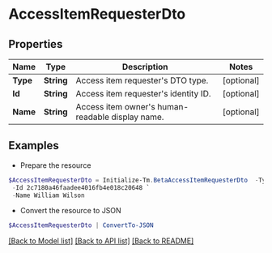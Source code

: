 # AccessItemRequesterDto
## Properties

Name | Type | Description | Notes
------------ | ------------- | ------------- | -------------
**Type** | **String** | Access item requester&#39;s DTO type. | [optional] 
**Id** | **String** | Access item requester&#39;s identity ID. | [optional] 
**Name** | **String** | Access item owner&#39;s human-readable display name. | [optional] 

## Examples

- Prepare the resource
```powershell
$AccessItemRequesterDto = Initialize-Tm.BetaAccessItemRequesterDto  -Type IDENTITY `
 -Id 2c7180a46faadee4016fb4e018c20648 `
 -Name William Wilson
```

- Convert the resource to JSON
```powershell
$AccessItemRequesterDto | ConvertTo-JSON
```

[[Back to Model list]](../README.md#documentation-for-models) [[Back to API list]](../README.md#documentation-for-api-endpoints) [[Back to README]](../README.md)

